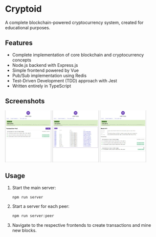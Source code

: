 # Cryptoid

A complete blockchain-powered cryptocurrency system, created for educational purposes.

## Features
* Complete implementation of core blockchain and cryptocurrency concepts
* Node.js backend with Express.js
* Simple frontend powered by Vue
* Pub/Sub implementation using Redis
* Test-Driven Development (TDD) approach with Jest
* Written entirely in TypeScript

## Screenshots

<a href="./.github/readme/transaction-pool.webp">
<img src="./.github/readme/transaction-pool.webp" width="30%"></a>

<a href="./.github/readme/block-list.webp">
<img src="./.github/readme/block-list.webp" width="30%"></a>

<a href="./.github/readme/block-details.webp">
<img src="./.github/readme/block-details.webp" width="30%"></a>


## Usage

1. Start the main server:
    ```bash
    npm run server
    ```

2. Start a server for each peer:
    ```bash
    npm run server:peer
    ```

3. Navigate to the respective frontends to create transactions and mine new blocks.
